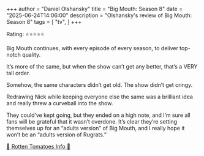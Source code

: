 +++
author = "Daniel Olshansky"
title = "Big Mouth: Season 8"
date = "2025-06-24T14:06:00"
description = "Olshansky's review of Big Mouth: Season 8"
tags = [
    "tv",
]
+++

Rating: ⭐⭐⭐⭐⭐

Big Mouth continues, with every episode of every season, to deliver top-notch quality.

It’s more of the same, but when the show can’t get any better, that’s a VERY tall order.

Somehow, the same characters didn’t get old. The show didn’t get cringy.

Redrawing Nick while keeping everyone else the same was a brilliant idea and really threw a curveball into the show.

They could’ve kept going, but they ended on a high note, and I’m sure all fans will be grateful that it wasn’t overdone. It’s clear they’re setting themselves up for an “adults version” of Big Mouth, and I really hope it won’t be an “adults version of Rugrats.”

[🍅 Rotten Tomatoes Info 🍅](https://www.rottentomatoes.com/tv/big_mouth/s08)
